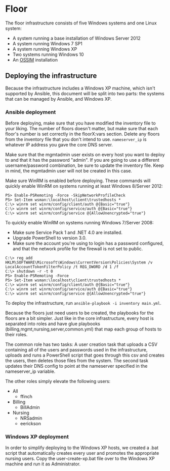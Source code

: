 # Floor

The floor infrastructure consists of five Windows systems and one Linux system:
- A system running a base installation of Windows Server 2012
- A system running Windows 7 SP1
- A system running Windows XP
- Two systems running Windows 10
- An [OSSIM](https://www.alienvault.com/products/ossim) installation

## Deploying the infrastructure

Because the infrastructure includes a Windows XP machine, which isn't supported by Ansible, this document will be split into two parts: the systems that can be managed by Ansible, and Windows XP.

### Ansible deployment

Before deploying, make sure that you have modified the inventory file to your liking. The number of floors doesn't matter, but make sure that each floor's number is set correctly in the floorX:vars section. Delete any floors from the inventory file that you don't intend to use. `nameserver_ip` is whatever IP address you gave the core DNS server.

Make sure that the mgmtadmin user exists on every host you want to deploy to and that it has the password "admin". If you are going to use a different username/password combination, be sure to update the inventory file. Keep in mind, the mgmtadmin user will not be created in this case.

Make sure WinRM is enabled before deploying. These commands will quickly enable WinRM on systems running at least Windows 8/Server 2012:

```
PS> Enable-PSRemoting -Force -SkipNetworkProfileCheck
PS> Set-Item wsman:\localhost\client\trustedhosts *
C:\> winrm set winrm/config/client/auth @{Basic="true"}
C:\> winrm set winrm/config/service/auth @{Basic="true"}
C:\> winrm set winrm/config/service @{AllowUnencrypted="true"}
```

To quickly enable WinRM on systems running Windows 7/Server 2008:
  - Make sure Service Pack 1 and .NET 4.0 are installed.
  - Upgrade PowerShell to version 3.0.
  - Make sure the account you're using to login has a password configured, and that the network profile for the firewall is not set to public.

```
C:\> reg add HKLM\SOFTWARE\Microsoft\Windows\CurrentVersion\Policies\System /v LocalAccountTokenFilterPolicy /t REG_DWORD /d 1 /f
C:\> shutdown -r -t 0
PS> Enable-PSRemoting -Force
PS> Set-Item wsman:\localhost\client\trustedhosts *
C:\> winrm set winrm/config/client/auth @{Basic="true"}
C:\> winrm set winrm/config/service/auth @{Basic="true"}
C:\> winrm set winrm/config/service @{AllowUnencrypted="true"}
```

To deploy the infrastructure, run `ansible-playbook -i inventory main.yml`.

Because the floors just need users to be created, the playbooks for the floors are a bit simpler. Just like in the core infrastructure, every host is separated into roles and have glue playbooks (billing,mgmt,nursing,server,common.yml) that map each group of hosts to their roles.

The common role has two tasks: A user creation task that uploads a CSV containing all of the users and passwords used in the infrastructure, uploads and runs a PowerShell script that goes through this csv and creates the users, then deletes those files from the system. The second task updates their DNS config to point at the nameserver specified in the nameserver_ip variable.

The other roles simply elevate the following users:
  - All
    - ffinch
  - Billing
    - BillAdmin
  - Nursing
    - NRSadmin
    - eerickson

### Windows XP deployment

In order to simplify deploying to the Windows XP hosts, we created a .bat script that automatically creates every user and promotes the appropriate nursing users. Copy the user-create-xp.bat file over to the Windows XP machine and run it as Administrator.

